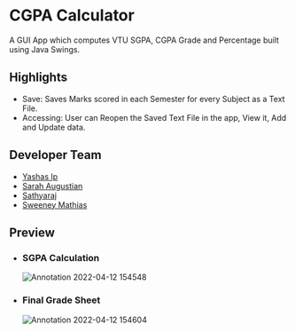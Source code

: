 # CGPA Calculator
A GUI App which computes VTU SGPA, CGPA Grade and Percentage built using Java Swings.

## Highlights
- Save: Saves Marks scored in each Semester for every Subject as a Text File.
- Accessing: User can Reopen the Saved Text File in the app, View it, Add and Update data.

## Developer Team
- [Yashas Ip](https://github.com/yashasip)
- [Sarah Augustian](https://github.com/Saraugustian)
- [Sathyaraj]()
- [Sweeney Mathias](https://github.com/sweeneymathias)

## Preview
- ### SGPA Calculation
  ![Annotation 2022-04-12 154548](https://user-images.githubusercontent.com/67045923/162939510-e66d0501-6c3b-4296-bfdb-1c6f22632831.png)
- ### Final Grade Sheet
  ![Annotation 2022-04-12 154604](https://user-images.githubusercontent.com/67045923/162939528-849e75c6-f18b-4eec-a8f1-6a519620c345.png)